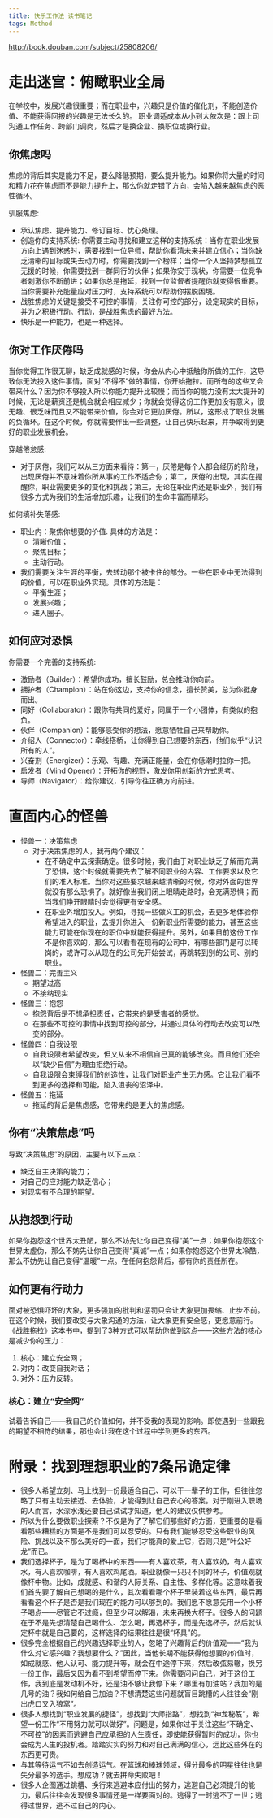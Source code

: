 ```yaml
---
title: 快乐工作法 读书笔记
tags: Method
---
```


http://book.douban.com/subject/25808206/

# 走出迷宫：俯瞰职业全局
在学校中，发展兴趣很重要；而在职业中，兴趣只是价值的催化剂，不能创造价值、不能获得回报的兴趣是无法长久的。
职业调适成本从小到大依次是：跟上司沟通工作任务、跨部门调岗，然后才是换企业、换职位或换行业。

## 你焦虑吗

焦虑的背后其实是能力不足，要么降低预期，要么提升能力。如果你将大量的时间和精力花在焦虑而不是能力提升上，那么你就走错了方向，会陷入越来越焦虑的恶性循环。

驯服焦虑:

* 承认焦虑、提升能力、修订目标、忧心处理。
* 创造你的支持系统: 你需要主动寻找和建立这样的支持系统：当你在职业发展方向上遇到迷惑时，需要找到一位导师，帮助你看清未来并建立信心；当你缺乏清晰的目标或失去动力时，你需要找到一个榜样；当你一个人坚持梦想孤立无援的时候，你需要找到一群同行的伙伴；如果你安于现状，你需要一位竞争者刺激你不断前进；如果你总是拖延，找到一位监督者提醒你就变得很重要。当你需要补充能量应对压力时，支持系统可以帮助你摆脱困境。
* 战胜焦虑的关键是接受不可控的事情，关注你可控的部分，设定现实的目标，并为之积极行动。行动，是战胜焦虑的最好方法。
* 快乐是一种能力，也是一种选择。

## 你对工作厌倦吗
当你觉得工作很无聊，缺乏成就感的时候，你会从内心中抵触你所做的工作，这导致你无法投入这件事情，面对“不得不”做的事情，你开始拖拉。而所有的这些又会带来什么？因为你不够投入所以你能力提升比较慢；而当你的能力没有太大提升的时候，无论是薪资还是机会就会相应减少；你就会觉得这份工作更加没有意义，很无趣、很乏味而且又不能带来价值，你会对它更加厌倦。所以，这形成了职业发展的负循环。在这个时候，你就需要作出一些调整，让自己快乐起来，并争取得到更好的职业发展机会。

穿越倦怠感:

* 对于厌倦，我们可以从三方面来看待：第一，厌倦是每个人都会经历的阶段，出现厌倦并不意味着你所从事的工作不适合你；第二，厌倦的出现，其实在提醒你，职业需要更多的变化和挑战；第三，无论在职业内还是职业外，我们有很多方式为我们的生活增加乐趣，让我们的生命丰富而精彩。

如何填补失落感:

* 职业内：聚焦你想要的价值. 具体的方法是：
    * 清晰价值；
    * 聚焦目标；
    * 主动行动。
* 我们需要关注生涯的平衡，去转动那个被卡住的部分。一些在职业中无法得到的价值，可以在职业外实现。具体的方法是：
    * 平衡生涯；
    * 发展兴趣；
    * 进入圈子。

## 如何应对恐惧

你需要一个完善的支持系统:

* 激励者（Builder）：希望你成功，擅长鼓励，总会推动你向前。
* 拥护者（Champion）：站在你这边，支持你的信念，擅长赞美，总为你挺身而出。
* 同好（Collaborator）：跟你有共同的爱好，同属于一个小团体，有类似的抱负。
* 伙伴（Companion）：能够感受你的想法，愿意牺牲自己来帮助你。
* 介绍人（Connector）：牵线搭桥，让你得到自己想要的东西，他们似乎“认识所有的人”。
* 兴奋剂（Energizer）：乐观、有趣、充满正能量，会在你低潮时拉你一把。
* 启发者（Mind Opener）：开拓你的视野，激发你用创新的方式思考。
* 导师（Navigator）：给你建议，引导你往正确方向前进。

# 直面内心的怪兽

* 怪兽一：决策焦虑
    * 对于决策焦虑的人，我有两个建议：
       * 在不确定中去探索确定。很多时候，我们由于对职业缺乏了解而充满了恐惧，这个时候就需要先去了解不同职业的内容、工作要求以及它们的准入标准。当你对这些要求越来越清晰的时候，你对外面的世界就没有那么恐惧了。就好像当我们闭上眼睛走路时，会充满恐惧；而当我们睁开眼睛时会觉得更有安全感。
       * 在职业外增加投入。例如，寻找一些做义工的机会，去更多地体验你希望进入的职业，去提升你进入一份新职业所需要的能力，甚至这些能力可能在你现在的职位中就能获得提升。另外，如果目前这份工作不是你喜欢的，那么可以看看在现有的公司中，有哪些部门是可以转岗的，或许可以从现在的公司先开始尝试，再跳转到别的公司、别的职业。
* 怪兽二：完善主义
    * 期望过高
    * 不接纳现实
* 怪兽三：抱怨
    * 抱怨背后是不想承担责任，它带来的是受害者的感觉。
    * 在那些不可控的事情中找到可控的部分，并通过具体的行动去改变可以改变的部分。
* 怪兽四：自我设限
    * 自我设限者希望改变，但又从来不相信自己真的能够改变。而且他们还会以“缺少自信”为理由拒绝行动。
    * 自我设限会束缚我们的创造性，让我们对职业产生无力感。它让我们看不到更多的选择和可能，陷入沮丧的沼泽中。
* 怪兽五：拖延
    * 拖延的背后是焦虑感，它带来的是更大的焦虑感。

## 你有“决策焦虑”吗

导致“决策焦虑”的原因，主要有以下三点：

* 缺乏自主决策的能力；
* 对自己的应对能力缺乏信心；
* 对现实有不合理的期望。

## 从抱怨到行动

如果你抱怨这个世界太丑陋，那么不妨先让你自己变得“美”一点；如果你抱怨这个世界太虚伪，那么不妨先让你自己变得“真诚”一点；如果你抱怨这个世界太冷酷，那么不妨先让自己变得“温暖”一点。在任何抱怨背后，都有你的责任所在。

## 如何更有行动力
面对被恐惧吓坏的大象，更多强加的批判和惩罚只会让大象更加畏缩、止步不前。在这个时候，我们要改变与大象沟通的方法，让大象更有安全感，更愿意前行。
《战胜拖拉》这本书中，提到了3种方式可以帮助你做到这点——这些方法的核心是减少你的压力：

1. 核心：建立安全网；
2. 对内：改变自我对话；
3. 对外：压力反转。

### 核心：建立“安全网”
试着告诉自己——我自己的价值如何，并不受我的表现的影响。即使遇到一些跟我的期望不相符的结果，那也会让我在这个过程中学到更多的东西。

# 附录：找到理想职业的7条吊诡定律

* 很多人希望立刻、马上找到一份最适合自己、可以干一辈子的工作，但往往忽略了只有主动去接近、去体验，才能得到让自己安心的答案。对于刚进入职场的人而言，水深水浅还要自己试试才知道，他人的建议仅供参考。
* 所以为什么要做职业探索？不仅是为了了解它们那些好的方面，更重要的是看看那些糟糕的方面是不是我们可以忍受的。只有我们能够忍受这些职业的风险、挑战以及不那么美好的一面，我们才能真的爱上它，否则只是“叶公好龙”而已。
* 我们选择杯子，是为了喝杯中的东西——有人喜欢茶，有人喜欢奶，有人喜欢水，有人喜欢咖啡，有人喜欢鸡尾酒。职业就像一只只不同的杯子，价值观就像杯中物。比如，成就感、和谐的人际关系、自主性、多样化等。这意味着我们首先要了解自己想喝的是什么，其次看看哪个杯子里装着这些东西，最后再看看这个杯子是否是我们现在的能力可以够到的。我们愿不愿意先用一个小杯子喝点——尽管它不过瘾，但至少可以解渴，未来再换大杯子。很多人的问题在于不是先想清楚自己喝什么、怎么喝，再选杯子，而是先选杯子，然后就认定杯中就是自己要的，这样选择的结果往往是很“杯具”的。
* 很多完全根据自己的兴趣选择职业的人，忽略了兴趣背后的价值观——“我为什么对它感兴趣？我想要什么？”因此，当他长期不能获得他想要的价值时，如成就感、他人认可、能力提升等，就会在中途停下来，然后改弦易辙，换另一份工作，最后又因为看不到希望而停下来。你需要问问自己，对于这份工作，我到底是发动机不好，还是油不够让我停下来？哪里有加油站？我加的是几号的油？我如何给自己加油？不想清楚这些问题就盲目跳槽的人往往会“刚出虎口又入狼窝”。
* 很多人想找到“职业发展的捷径”，想找到“大师指路”，想找到“神龙秘笈”，希望一份工作“不用努力就可以做好”。问题是，如果你过于关注这些“不确定、不可控”的因素而逃避自己应承担的人生责任，即使能获得暂时的成功，你也会成为人生的投机者。踏踏实实的努力和对自己满满的信心，远比这些外在的东西更可贵。
* 与其等待运气不如去创造运气。在篮球和棒球领域，得分最多的明星往往也是失分最多的选手。想成功？就去拼命失败吧！
* 很多人企图通过跳槽、换行来逃避本应付出的努力，逃避自己必须提升的能力，最后往往会发现很多事情还是一样要面对的。逃得了一时逃不了一世；逃得过世界，逃不过自己的内心。

